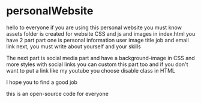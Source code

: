 # personalWebsite
hello to everyone 
if you are using this personal website you must know assets folder is created for website CSS and js and images 
in index.html you have 2 part part one is personal information user image title job and email link 
 next, you must write about yourself and your skills
 
 The next part is social media part and  have a background-image in CSS and more styles with social links you can custom this part too and if you don't want to put a link like my youtube you choose disable class in HTML 
 
 I hope you to find a good job 

 this is an open-source code for everyone
